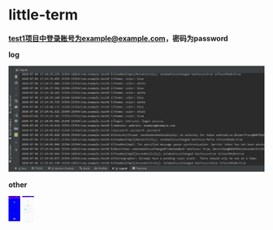 # little-term

**test1项目中登录账号为example@example.com，密码为password**

**log**

![hw1_3](image/hw1_3.png)

**other**

<img src="/image/hw1_2.jpg" alt="hw1_2" style="zoom:5%;" />

<img src="/image/hw1_1.jpg" alt="hw1_1" style="zoom:5%;" />
